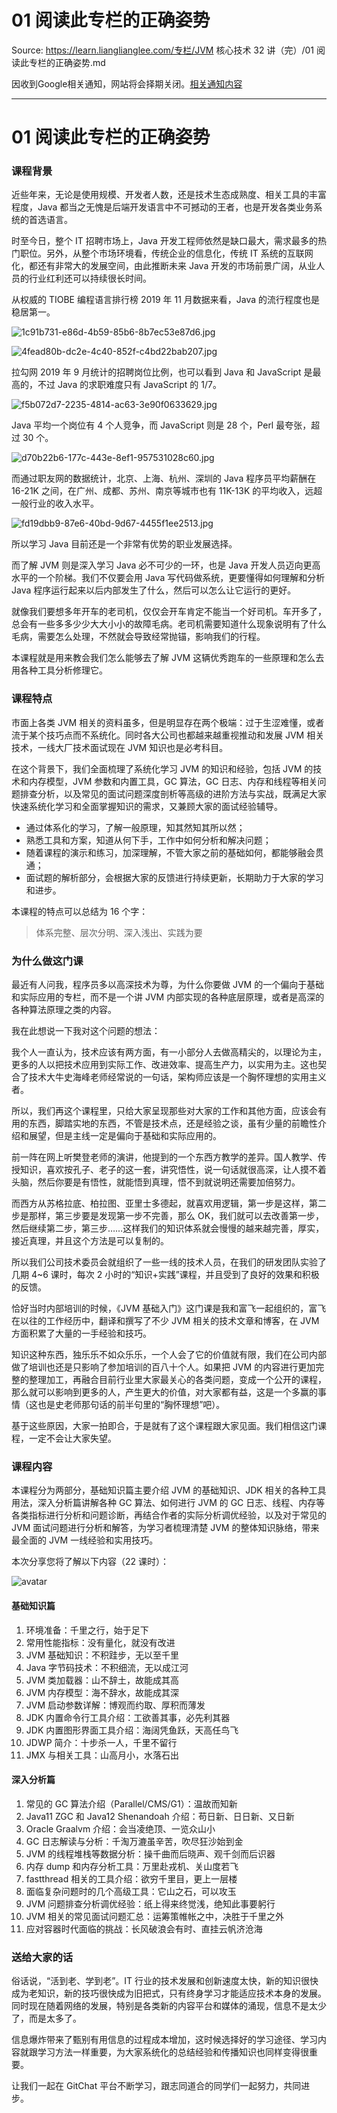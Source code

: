 # 01 阅读此专栏的正确姿势 

Source: https://learn.lianglianglee.com/专栏/JVM 核心技术 32 讲（完）/01 阅读此专栏的正确姿势.md

因收到Google相关通知，网站将会择期关闭。[相关通知内容](https://lumendatabase.org/notices/44265620)

---

# 01 阅读此专栏的正确姿势

### 课程背景

近些年来，无论是使用规模、开发者人数，还是技术生态成熟度、相关工具的丰富程度，Java 都当之无愧是后端开发语言中不可撼动的王者，也是开发各类业务系统的首选语言。

时至今日，整个 IT 招聘市场上，Java 开发工程师依然是缺口最大，需求最多的热门职位。另外，从整个市场环境看，传统企业的信息化，传统 IT 系统的互联网化，都还有非常大的发展空间，由此推断未来 Java 开发的市场前景广阔，从业人员的行业红利还可以持续很长时间。

从权威的 TIOBE 编程语言排行榜 2019 年 11 月数据来看，Java 的流行程度也是稳居第一。

![1c91b731-e86d-4b59-85b6-8b7ec53e87d6.jpg](assets/1en79.jpg)

![4fead80b-dc2e-4c40-852f-c4bd22bab207.jpg](assets/arybg.jpg)

拉勾网 2019 年 9 月统计的招聘岗位比例，也可以看到 Java 和 JavaScript 是最高的，不过 Java 的求职难度只有 JavaScript 的 1/7。

![f5b072d7-2235-4814-ac63-3e90f0633629.jpg](assets/gdniz.jpg)

Java 平均一个岗位有 4 个人竞争，而 JavaScript 则是 28 个，Perl 最夸张，超过 30 个。

![d70b22b6-177c-443e-8ef1-957531028c60.jpg](assets/cloph.jpg)

而通过职友网的数据统计，北京、上海、杭州、深圳的 Java 程序员平均薪酬在 16-21K 之间，在广州、成都、苏州、南京等城市也有 11K-13K 的平均收入，远超一般行业的收入水平。

![fd19dbb9-87e6-40bd-9d67-4455f1ee2513.jpg](assets/xvr6f.jpg)

所以学习 Java 目前还是一个非常有优势的职业发展选择。

而了解 JVM 则是深入学习 Java 必不可少的一环，也是 Java 开发人员迈向更高水平的一个阶梯。我们不仅要会用 Java 写代码做系统，更要懂得如何理解和分析 Java 程序运行起来以后内部发生了什么，然后可以怎么让它运行的更好。

就像我们要想多年开车的老司机，仅仅会开车肯定不能当一个好司机。车开多了，总会有一些多多少少大大小小的故障毛病。老司机需要知道什么现象说明有了什么毛病，需要怎么处理，不然就会导致经常抛锚，影响我们的行程。

本课程就是用来教会我们怎么能够去了解 JVM 这辆优秀跑车的一些原理和怎么去用各种工具分析修理它。

### 课程特点

市面上各类 JVM 相关的资料虽多，但是明显存在两个极端：过于生涩难懂，或者流于某个技巧点而不系统化。同时各大公司也都越来越重视推动和发展 JVM 相关技术，一线大厂技术面试现在 JVM 知识也是必考科目。

在这个背景下，我们全面梳理了系统化学习 JVM 的知识和经验，包括 JVM 的技术和内存模型，JVM 参数和内置工具，GC 算法，GC 日志、内存和线程等相关问题排查分析，以及常见的面试问题深度剖析等高级的进阶方法与实战，既满足大家快速系统化学习和全面掌握知识的需求，又兼顾大家的面试经验辅导。

* 通过体系化的学习，了解一般原理，知其然知其所以然；
* 熟悉工具和方案，知道从何下手，工作中如何分析和解决问题；
* 随着课程的演示和练习，加深理解，不管大家之前的基础如何，都能够融会贯通；
* 面试题的解析部分，会根据大家的反馈进行持续更新，长期助力于大家的学习和进步。

本课程的特点可以总结为 16 个字：

> 体系完整、层次分明、深入浅出、实践为要

### 为什么做这门课

最近有人问我，程序员多以高深技术为尊，为什么你要做 JVM 的一个偏向于基础和实际应用的专栏，而不是一个讲 JVM 内部实现的各种底层原理，或者是高深的各种算法原理之类的内容。

我在此想说一下我对这个问题的想法：

我个人一直认为，技术应该有两方面，有一小部分人去做高精尖的，以理论为主，更多的人以把技术应用到实际工作、改进效率、提高生产力，以实用为主。这也契合了技术大牛史海峰老师经常说的一句话，架构师应该是一个胸怀理想的实用主义者。

所以，我们再这个课程里，只给大家呈现那些对大家的工作和其他方面，应该会有用的东西，脚踏实地的东西，不管是技术点，还是经验之谈，虽有少量的前瞻性介绍和展望，但是主线一定是偏向于基础和实际应用的。

前一阵在网上听樊登老师的演讲，他提到的一个东西方教学的差异。国人教学、传授知识，喜欢按孔子、老子的这一套，讲究悟性，说一句话就很高深，让人摸不着头脑，然后你要是有悟性，就能悟到真理，悟不到就说明还需要加倍努力。

而西方从苏格拉底、柏拉图、亚里士多德起，就喜欢用逻辑，第一步是这样，第二步是那样，第三步要是发现第一步不完善，那么 OK，我们就可以去改善第一步，然后继续第二步，第三步……这样我们的知识体系就会慢慢的越来越完善，厚实，接近真理，并且这个方法是可以复制的。

所以我们公司技术委员会就组织了一些一线的技术人员，在我们的研发团队实验了几期 4~6 课时，每次 2 小时的“知识+实践”课程，并且受到了良好的效果和积极的反馈。

恰好当时内部培训的时候，《JVM 基础入门》这门课是我和富飞一起组织的，富飞在以往的工作经历中，翻译和撰写了不少 JVM 相关的技术文章和博客，在 JVM 方面积累了大量的一手经验和技巧。

知识这种东西，独乐乐不如众乐乐，一个人会了它的价值就有限，我们在公司内部做了培训也还是只影响了参加培训的百八十个人。如果把 JVM 的内容进行更加完整的整理加工，再融合目前行业里大家最关心的各类问题，变成一个公开的课程，那么就可以影响到更多的人，产生更大的价值，对大家都有益，这是一个多赢的事情（这也是史老师那句话的前半句里的“胸怀理想”吧）。

基于这些原因，大家一拍即合，于是就有了这个课程跟大家见面。我们相信这门课程，一定不会让大家失望。

### 课程内容

本课程分为两部分，基础知识篇主要介绍 JVM 的基础知识、JDK 相关的各种工具用法，深入分析篇讲解各种 GC 算法、如何进行 JVM 的 GC 日志、线程、内存等各类指标进行分析和问题诊断，再结合作者的实际分析调优经验，以及对于常见的 JVM 面试问题进行分析和解答，为学习者梳理清楚 JVM 的整体知识脉络，带来最全面的 JVM 一线经验和实用技巧。

本次分享您将了解以下内容（22 课时）：

![avatar](assets/FhXNaOI6ZpPx9sJ0zul1CCAZ0kLA)

#### 基础知识篇

1. 环境准备：千里之行，始于足下
2. 常用性能指标：没有量化，就没有改进
3. JVM 基础知识：不积跬步，无以至千里
4. Java 字节码技术：不积细流，无以成江河
5. JVM 类加载器：山不辞土，故能成其高
6. JVM 内存模型：海不辞水，故能成其深
7. JVM 启动参数详解：博观而约取、厚积而薄发
8. JDK 内置命令行工具介绍：工欲善其事，必先利其器
9. JDK 内置图形界面工具介绍：海阔凭鱼跃，天高任鸟飞
10. JDWP 简介：十步杀一人，千里不留行
11. JMX 与相关工具：山高月小，水落石出

#### 深入分析篇

1. 常见的 GC 算法介绍（Parallel/CMS/G1）：温故而知新
2. Java11 ZGC 和 Java12 Shenandoah 介绍：苟日新、日日新、又日新
3. Oracle Graalvm 介绍：会当凌绝顶、一览众山小
4. GC 日志解读与分析：千淘万漉虽辛苦，吹尽狂沙始到金
5. JVM 的线程堆栈等数据分析：操千曲而后晓声、观千剑而后识器
6. 内存 dump 和内存分析工具：万里赴戎机、关山度若飞
7. fastthread 相关的工具介绍：欲穷千里目，更上一层楼
8. 面临复杂问题时的几个高级工具：它山之石，可以攻玉
9. JVM 问题排查分析调优经验：纸上得来终觉浅，绝知此事要躬行
10. JVM 相关的常见面试问题汇总：运筹策帷帐之中，决胜于千里之外
11. 应对容器时代面临的挑战：长风破浪会有时、直挂云帆济沧海

### 送给大家的话

俗话说，“活到老、学到老”。IT 行业的技术发展和创新速度太快，新的知识很快成为老知识，新的技巧很快成为旧把式，只有终身学习才能适应技术本身的发展。同时现在随着网络的发展，特别是各类新的内容平台和媒体的涌现，信息不是太少了，而是太多了。

信息爆炸带来了甄别有用信息的过程成本增加，这时候选择好的学习途径、学习内容就跟学习方法一样重要，为大家系统化的总结经验和传播知识也同样变得很重要。

让我们一起在 GitChat 平台不断学习，跟志同道合的同学们一起努力，共同进步。